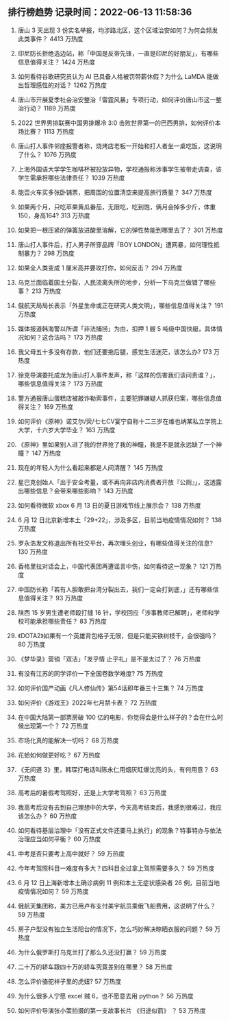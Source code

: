 
## 排行榜趋势 记录时间：2022-06-13 11:58:36
  
  1. 唐山 3 天出现 3 份实名举报，均涉路北区，这个区域治安如何？为何会频发此类事件？ 4413 万热度
    
  2. 印尼防长拒绝选边站，称「中国是反帝先锋，一直是印尼的好朋友」，有哪些信息值得关注？ 1424 万热度
    
  3. 如何看待谷歌研究员认为 AI 已具备人格被罚带薪休假？为什么 LaMDA 能做出哲理感性的对话？ 1262 万热度
    
  4. 唐山市开展夏季社会治安整治「雷霆风暴」专项行动，如何评价唐山市这一整治行动？ 1189 万热度
    
  5. 2022 世界男排联赛中国男排爆冷 3:0 击败世界第一的巴西男排，如何评价本场比赛？ 1113 万热度
    
  6. 唐山打人事件邻座报警者称，烧烤店老板一开始和打人者坐一桌吃饭，这说明了什么？ 1076 万热度
    
  7. 上海外国语大学学生咖啡杯被投放异物，学校通报称涉事学生被带走调查，该学生需承担哪些法律责任？ 1039 万热度
    
  8. 能否火车买多张卧铺票，把周围的位置清空来提高旅行质量？ 347 万热度
    
  9. 如果两个月，只吃苹果黄瓜番茄，无限吃，吃到饱，俩月会掉多少斤，体重150，身高164? 313 万热度
    
  10. 如果把一根压紧的弹簧放进酸里溶解，它的弹性势能到哪里去了？ 301 万热度
    
  11. 唐山打人事件后，打人男子所穿品牌「BOY LONDON」遭网暴，如何理性抵制暴力？ 298 万热度
    
  12. 如果全人类变成 1 厘米高并要攻打你，如何反击？ 294 万热度
    
  13. 乌克兰面临着国土分裂，人民流离失所的地步，分析一下乌克兰做错了哪些事？ 213 万热度
    
  14. 俄航天局局长表示「外星生命或正在研究人类文明」，哪些信息值得关注？ 191 万热度
    
  15. 媒体报道韩海警以所谓「非法捕捞」为由，扣押 1 艘 5 吨级中国快艇，具体情况如何？这合法吗？ 173 万热度
    
  16. 我父母五十多没有存款，他们还要拖后腿，感觉生活迷茫，该怎么办? 173 万热度
    
  17. 徐克导演委托成龙为唐山打人事件发声，称「这样的伤害我们该问责谁？」，哪些信息值得关注？ 173 万热度
    
  18. 警方通报唐山蛋糕店被敲诈勒索事件，主要犯罪嫌疑人抓获归案，哪些信息值得关注？ 169 万热度
    
  19. 如何评价《原神》诺艾尔/荧/七七CV宴宁自称十二三岁在维也纳某私立学院上大学，十六岁大学毕业？ 163 万热度
    
  20. 《原神》里如果别人进了我的世界抢了我的神瞳，我是不是就永远缺了一个神瞳？ 147 万热度
    
  21. 现在的年轻人为什么看起来都是人间清醒？ 145 万热度
    
  22. 星巴克创始人「出于安全考量，或不再向非店内消费者开放『公厕』」，这透露出哪些信息？会带来哪些影响？ 143 万热度
    
  23. 如何看待微软 xbox  6 月 13 日的夏日游戏节线上展示会？ 138 万热度
    
  24. 6 月 12 日北京新增本土「29+22」，涉及多区，目前当地疫情情况如何？ 138 万热度
    
  25. 罗永浩发文称退出所有社交平台，再次埋头创业，有哪些值得关注的信息? 130 万热度
    
  26. 香格里拉对话会上，中国代表团再遭谣言中伤，如何看待这一现象？ 121 万热度
    
  27. 中国防长称「若有人胆敢把台湾分裂出去，我们一定会打到底，」还有哪些信息值得关注？ 93 万热度
    
  28. 陕西 15 岁男生遭老师殴打缝 16 针，学校回应「涉事教师已解聘」，老师和学校可能承担哪些责任？ 83 万热度
    
  29. 《DOTA2》如果有一个英雄背包格子无限，但是只能买铁树枝干，会很强吗？ 80 万热度
    
  30. 《梦华录》营销「双洁」「发乎情 止乎礼」是不是太过了？ 76 万热度
    
  31. 有没有江苏的同学评价一下全国卷数学难度? 75 万热度
    
  32. 如何评价国产动画《凡人修仙传》第54话即年番三十三集？ 74 万热度
    
  33. 如何评价《游戏王》2022年七月禁卡表？ 72 万热度
    
  34. 在中国大陆第一部票房破 100 亿的电影，你觉得会是什么样子的？会在什么时候出现第一个？ 72 万热度
    
  35. 市场化真的能解决一切吗？ 68 万热度
    
  36. 花蛤如何做更好吃？ 67 万热度
    
  37. 《无间道 3》里，韩琛打电话叫陈永仁用烟灰缸爆沈亮的头，有何用意？ 63 万热度
    
  38. 高考后的暑假考驾照好，还是上大学考驾照？ 63 万热度
    
  39. 我高考后没有去到自己理想中的大学，今天高考结束后，我感到很难过，我应该怎么办？ 60 万热度
    
  40. 如何看待基层治理中「没有正式文件还要马上执行」的现象？特事特办与依法治理应当如何平衡？ 60 万热度
    
  41. 中考是否只要考上高中就好？ 59 万热度
    
  42. 今年考驾照科目一难度有多大？四科目全过拿上驾照需要多久？ 59 万热度
    
  43. 6 月 12 日上海新增本土确诊病例 11 例和本土无症状感染者 26 例，目前当地疫情情况如何？ 59 万热度
    
  44. 俄航天集团称，美方已用卢布支付美宇航员乘俄飞船费用，这说明了什么？ 59 万热度
    
  45. 房子户型没有独立生活阳台的情况下，怎么巧妙解决晾晒衣服的问题？ 59 万热度
    
  46. 为什么俄罗斯打乌克兰打了那么久还没打赢？ 59 万热度
    
  47. 二十万的轿车跟四十万的轿车究竟差别在哪里？ 58 万热度
    
  48. 怎么评价骆驼祥子里的虎妞? 57 万热度
    
  49. 为什么很多人宁愿 excel 贼 6，也不愿意去用 python？ 56 万热度
    
  50. 如何评价导演张小策拍摄的第一支故事长片 《归途似箭》 ？ 53 万热度
    